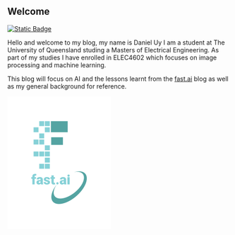 ## Welcome

[![Static Badge](https://img.shields.io/badge/LinkedIn-blue)](https://linkedin.com/in/daniel-uy)


Hello and welcome to my blog, my name is Daniel Uy I am a student at The University of Queensland studing a Masters of Electrical Engineering. 
As part of my studies I have enrolled in ELEC4602 which focuses on image processing and machine learning. 

This blog will focus on AI and the lessons learnt from the [fast.ai](https://www.fast.ai) blog as well as my general background for reference.

![Image of fast.ai logo](images/logo.png)


